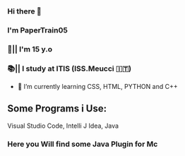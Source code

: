 ### Hi there 👋
### I'm PaperTrain05
### 👦|| I'm 15 y.o
### 📚|| I study at ITIS (ISS.Meucci 🇮🇹)
- 🌱 I’m currently learning CSS, HTML, PYTHON and C++
## Some Programs i Use:
Visual Studio Code, Intelli J Idea, Java
### Here you Will find some Java Plugin for Mc
<!--
**PaperTrain05/PaperTrain05** is a ✨ _special_ ✨ repository because its `README.md` (this file) appears on your GitHub profile
